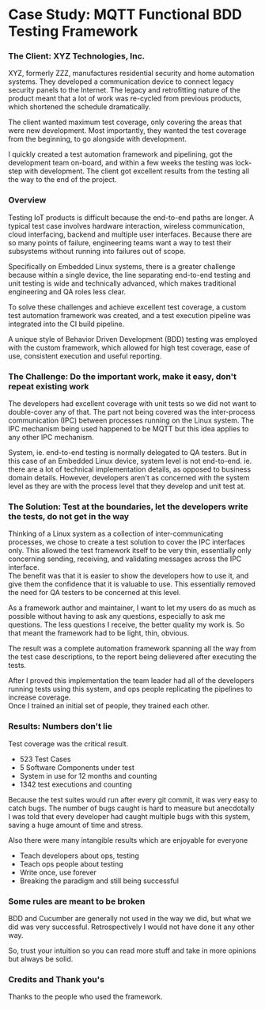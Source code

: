 # Case Study: MQTT Functional BDD Testing Framework  

### The Client:  XYZ Technologies, Inc.

XYZ, formerly ZZZ, manufactures residential security and home automation systems.
They developed a communication device to connect legacy security panels to the Internet.
The legacy and retrofitting nature of the product meant that a lot of work was re-cycled from previous products,
which shortened the schedule dramatically.  
  
The client wanted maximum test coverage, only covering the areas that were new development.
Most importantly, they wanted the test coverage from the beginning, to go alongside with development.  
  
  
I quickly created a test automation framework and pipelining, got the development team on-board,
and within a few weeks the testing was lock-step with development.  The client got excellent results
from the testing all the way to the end of the project.  

  
### Overview

Testing IoT products is difficult because the end-to-end paths are longer.
A typical test case involves hardware interaction, wireless communication,
cloud interfacing, backend and multiple user interfaces.
Because there are so many points of failure, engineering teams want a way to test their
subsystems without running into failures out of scope.  

Specifically on Embedded Linux systems, there is a greater challenge because within a single device,
the line separating end-to-end testing and unit testing is wide and technically advanced,
which makes traditional engineering and QA roles less clear.  

To solve these challenges and achieve excellent test coverage, a custom test automation framework
was created, and a test execution pipeline was integrated into the CI build pipeline.  
  
A unique style of Behavior Driven Development (BDD) testing was employed with the custom framework,
which allowed for high test coverage, ease of use, consistent execution and useful reporting.  



### The Challenge:  Do the important work, make it easy, don't repeat existing work

The developers had excellent coverage with unit tests so we did not want to double-cover any of that.
The part not being covered was the inter-process communication (IPC) between processes running on the Linux system.
The IPC mechanism being used happened to be MQTT but this idea applies to any other IPC mechanism.  

System, ie. end-to-end testing is normally delegated to QA testers.  But in this case of an Embedded Linux device,
system level is not end-to-end.  ie. there are a lot of technical implementation details, as opposed to business domain details.  However, developers aren't as concerned with the system level as they are with
the process level that they develop and unit test at.  

### The Solution:  Test at the boundaries, let the developers write the tests, do not get in the way
  
Thinking of a Linux system as a collection of inter-communicating processes, we chose to 
create a test solution to cover the IPC interfaces only.  This allowed the test framework itself to be
very thin, essentially only concerning sending, receiving, and validating messages across the IPC interface.  
The benefit was that it is easier to show the developers how to use it, and give them the confidence that
it is valuable to use.  This essentially removed the need for QA testers to be concerned at this level.  

As a framework author and maintainer, I want to let my users do as much as possible without having
to ask any questions, especially to ask me questions.  The less questions I receive, the better quality my work is.
So that meant the framework had to be light, thin, obvious.  
  
The result was a complete automation framework spanning all the way from the test case descriptions,
to the report being delievered after executing the tests.  
  
After I proved this implementation the team leader had all of the developers running tests using this system, 
and ops people replicating the pipelines to increase coverage.  
Once I trained an initial set of people, they trained each other.  


### Results:  Numbers don't lie

Test coverage was the critical result.  

* 523 Test Cases
* 5 Software Components under test
* System in use for 12 months and counting
* 1342 test executions and counting


Because the test suites would run after every git commit, it was very easy to catch bugs.
The number of bugs caught is hard to measure but anecdotally I was told that every 
developer had caught multiple bugs with this system, saving a huge amount of time and stress.  


Also there were many intangible results which are enjoyable for everyone  

* Teach developers about ops, testing
* Teach ops people about testing
* Write once, use forever
* Breaking the paradigm and still being successful


### Some rules are meant to be broken

BDD and Cucumber are generally not used in the way we did, but what we did was very successful.
Retrospectively I would not have done it any other way.  
  
  
So, trust your intuition so you can read more stuff and take in more opinions but always be solid.
  
  
### Credits and Thank you's

Thanks to the people who used the framework.
